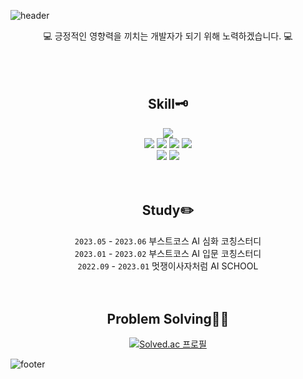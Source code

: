 ![header](https://capsule-render.vercel.app/api?type=waving&animation=fadeIn&text=Hyen's%20Hub&fontColor=FFFFFF&fontSize=50&fontAlign=80)

<div align=center>

:computer: 긍정적인 영향력을 끼치는 개발자가 되기 위해 노력하겠습니다. :computer:
</br></br></br></br>

  ## Skill:old_key:
  
   <!--주언어-->
   <img src="https://img.shields.io/badge/Python-3776AB?style=flat&logo=Python&logoColor=white"/>
   </br>
   <!--ML/DL-->
   <img src="https://img.shields.io/badge/PyTorch-EE4C2C?style=flat&logo=PyTorch&logoColor=white"/>
   <img src="https://img.shields.io/badge/TensorFlow-FF6F00?style=flat&logo=TensorFlow&logoColor=white"/>
   <img src="https://img.shields.io/badge/scikitlearn-F7931E?style=flat&logo=scikitlearn&logoColor=white"/>
   <img src="https://img.shields.io/badge/OpenCV-5C3EE8?style=flat&logo=OpenCV&logoColor=white"/>
   </br>
   <!--그 외-->
   <img src="https://img.shields.io/badge/MySQL-4479A1?style=flat&logo=MySQL&logoColor=white"/>
   <img src="https://img.shields.io/badge/Tableau-E97627?style=flat&logo=Tableau&logoColor=white"/>
  </br></br></br>

  ## Study:pencil2:
  `2023.05` - `2023.06` 부스트코스 AI 심화 코칭스터디
  </br>
  `2023.01` - `2023.02` 부스트코스 AI 입문 코칭스터디
  </br>
  `2022.09` - `2023.01` 멋쟁이사자처럼 AI SCHOOL
  </br></br></br>
  
  ## Problem Solving:running_woman:
  [![Solved.ac
프로필](http://mazassumnida.wtf/api/v2/generate_badge?boj=gldia5996)](https://solved.ac/{handle})

</div>

![footer](https://capsule-render.vercel.app/api?type=waving&color=gradient&height=120&animation=fadeIn&section=footer)

